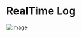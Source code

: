 # RealTime Log
![image](https://github.com/kiritoko1029/RtLog/assets/43572494/d54b7074-fc22-4aeb-820e-5fc2ecc800ea)
